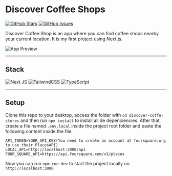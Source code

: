 # Discover Coffee Shops

[![GitHub Stars](https://img.shields.io/github/stars/Xandyhoss/discover-coffe-stores)](https://github.com/Xandyhoss/discover-coffe-stores/stargazers) [![GitHub Issues](https://img.shields.io/github/issues/Xandyhoss/discover-coffe-stores)](https://github.com/Xandyhoss/discover-coffe-stores/issues)

Discover Coffee Shop is an app where you can find coffee shops nearby your current location. It is my first project using Next.js.

![App Preview](https://i.imgur.com/jrAZs6w.png)

---

## Stack

![Next JS](https://img.shields.io/badge/Next-black?style=for-the-badge&logo=next.js&logoColor=white)
![TailwindCSS](https://img.shields.io/badge/tailwindcss-%2338B2AC.svg?style=for-the-badge&logo=tailwind-css&logoColor=white)
![TypeScript](https://img.shields.io/badge/typescript-%23007ACC.svg?style=for-the-badge&logo=typescript&logoColor=white)

---

## Setup

Clone this repo to your desktop, access the folder with `cd discover-coffe-stores` and then run `npm install` to install all de depenciencies. After that, create a file named `.env.local` inside the project root folder and paste the following content inside the file: 

```
API_TOKEN=YOUR_API_KEY(You need to create an account at foursquare.org to use their PlacesAPI) 
LOCAL_API=http://localhost:3000/api
FOUR_SQUARE_API=https://api.foursquare.com/v3/places
```

Now you can run `npm run dev` to start the project locally on `http://localhost:3000`
